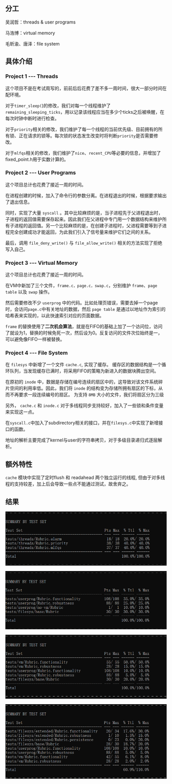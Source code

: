 ## 分工

吴润哲：threads & user programs

马浩博：virtual memory

毛昕渝、唐泽：file system

## 具体介绍

### Project 1 --- Threads

这个项目不是在考试周写的，前前后后花费了差不多一周时间，很大一部分时间在配环境。

对于``timer_sleep(``)的修改，我们对每一个线程维护了``remaining_sleeping_ticks``，用以记录该线程应当在多少个ticks之后被唤醒，在每次时钟中断时进行检查。

对于``priority``相关的修改，我们维护了每一个线程的当前优先级、目前拥有的所有锁、正在请求的锁等。每次锁的状态发生改变时将判断``priority``是否需要修改。

对于``mlfqs``相关的修改，我们维护了``nice``、``recent_CPU``等必要的信息，并增加了fixed_point.h用于实数计算的。

### Project 2 --- User Programs

这个项目总计也花费了接近一周的时间。

在进程创建的时候，加入了命令行的参数分离。在进程退出的时候，根据要求输出了退出信息。

同时，实现了大量 ``syscall`` 。其中比较麻烦的是，当子进程先于父进程退出时，子进程的返回值需要保存起来。因此我们在父进程中专门用一个数据结构来维护所有子进程的返回值。另一个比较麻烦的是，在创建子进程时，父进程需要等到子进程完全创建成功才能返回，为此我们引入了信号量来维护它们之间的关系。

最后，调用 ``file_deny_write()`` 与 ``file_allow_write()`` 相关的方法实现了拒绝写入自己。

### Project 3 --- Virtual Memory

这个项目总计也花费了接近一周的时间。

在VM中新加了三个文件，``frame.c，page.c，swap.c``，分别维护 ``frame``、``page table`` 以及 ``swap`` 操作。

然后需要修改不少 ``userprog`` 中的代码。比如处理页错误，需要去掉一个page时，会访问``page.c``中有关地址的数据，然后 ``page table`` 是通过以地址作为索引的哈希表来实现的，以此快速索引对应的页面数据。

``frame`` 的替换使用了**二次机会算法**，就是在FIFO的基础上加了一个访问位，访问了就设为1，替换的时候免死一次，然后设为0。反复访问的文件次位始终是一，可以避免像FIFO一样被替换。

### Project 4 --- File System

在 ``filesys`` 中新增了一个文件 ``cache.c``, 实现了缓存。
缓存区的数据结构是一个循环队列，当发现缓存已满时，将采用FIFO的策略为新进入的数据块腾出空间。

在原初的 ``inode`` 中，数据是存储在编号连续的扇区中的，这导致对该文件系统碎片空间的利用率低。因此，我们将 ``inode`` 的结构变为存储所拥有扇区的下标，从而不再要求一段连续编号的扇区。
为支持 ``8MB`` 大小的文件，我们将扇区分为三级

另外， ``cache.c`` 和 ``inode.c`` 对于多线程同步支持较好，加入了一些锁和条件变量来实现这一点。

在``syscall.c``中加入了subdirectory相关的接口，并在``filesys.c``中实现了新增接口的函数。

地址的解析主要完成了kernel与user的字符串拷贝，对于多级目录递归式逐层解析。


## 额外特性

``cache`` 模块中实现了定时flush 和 readahead 两个独立运行的线程, 但由于对多线程的支持较差，加上后会导致一些点不能通过测试，故舍弃之。

## 结果

![threads](asset/threads_result.PNG)

![userprog](asset/userprog_result.PNG)

![vm](asset/vm_result.PNG)

![filesys](asset/filesys_result.PNG)